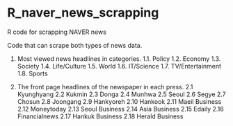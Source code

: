 # R_naver_news_scrapping
R code for scrapping NAVER news

Code that can scrape both types of news data.

1. Most viewed news headlines in categories.
    1.1. Policy
    1.2. Economy
    1.3. Society
    1.4. Life/Culture
    1.5. World
    1.6. IT/Science
    1.7. TV/Entertainment
    1.8. Sports
 
2. The front page headlines of the newspaper in each press.
    2.1 Kyunghyang
    2.2 Kukmin
    2.3 Donga
    2.4 Munhwa
    2.5 Seoul
    2.6 Segye
    2.7 Chosun
    2.8 Joongang
    2.9 Hankyoreh
    2.10 Hankook
    2.11 Maeil Business
    2.12 Moneytoday
    2.13 Seoul Business
    2.14 Asia Business
    2.15 Edaily
    2.16 Financialnews
    2.17 Hankuk Business
    2.18 Herald Business
